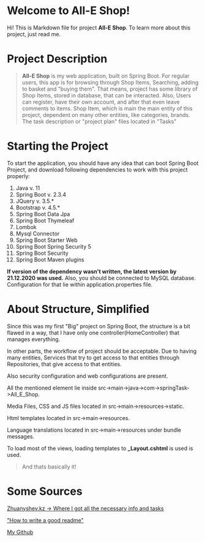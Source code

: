 # Welcome to All-E Shop!

Hi! This is Markdown file for project **All-E Shop**. To learn more about this project, just read me.


# Project Description

> **All-E Shop** is my web application, built on Spring Boot. For regular users, this app is for browsing through Shop Items, Searching, adding to basket and "buying them". 
> That means, project has some library of Shop Items, stored in database, that can be interacted. Also, Users can register, have their own account, and after that even leave comments to items. 
> Shop Item, which is main the main entity of this project, dependent on many other entities, like categories, brands.
> The task description or "project plan" files located in "Tasks"

# Starting the Project

To start the application, you should have any idea that can boot Spring Boot Project, and download following dependencies to work with this project properly:
 1. Java v. 11
 2. Spring Boot v. 2.3.4
 2. JQuery v. 3.5.*
 3. Bootstrap v. 4.5.*
 4. Spring Boot Data Jpa
 5. Spring Boot Thymeleaf
 6. Lombok
 7. Mysql Connector
 8. Spring Boot Starter Web
 9. Spring Boot Spring Security 5
 10. Spring Boot Security
 11. Spring Boot Maven plugins
 
 **If version of the dependency wasn't written, the latest version by 21.12.2020 was used.**
 Also, you should be connected to MySQL database. Configuration for that lie within application.properties file.

# About Structure, Simplified
Since this was my first "Big" project on Spring Boot, the structure is a bit flawed in a way, that I have only one controller(HomeController) that manages everything.

In other parts, the workflow of project should be acceptable. Due to having many entities, Services that try to get access to that entities through Repositories, that give access to that entities.

Also security configuration and web configurations are present.

All the mentioned element lie inside src->main->java->com->springTask->All_E_Shop.

Media Files, CSS and JS files located in src->main->resources->static.

Html templates located in src->main->resources.

Language translations located in src->main->resources under bundle messages.

To load most of the views, loading templates to **_Layout.cshtml** is used is used. 
> And thats basically it!

# Some Sources
[Zhuanyshev.kz -> Where I got all the necessary info and tasks](https://zhuanyshev.kz/home)

["How to write a good readme"](https://medium.com/@meakaakka/a-beginners-guide-to-writing-a-kickass-readme-7ac01da88ab3)

[My Github](https://docs.github.com/Farad2020)

